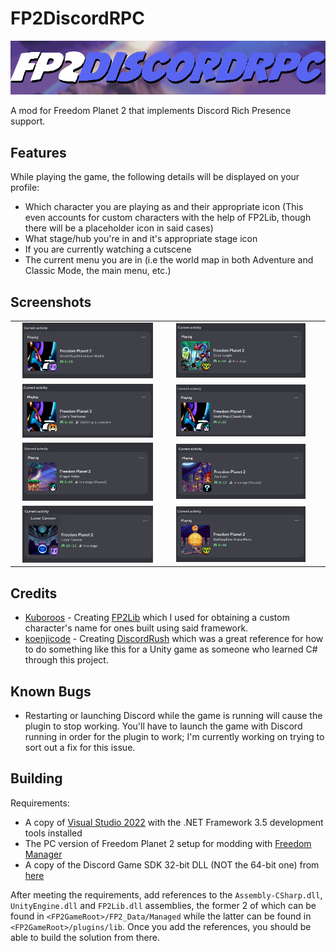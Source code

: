 # FP2DiscordRPC
![FP2DiscordRPC](/assets/FP2DiscordRPC_logo.png "FP2DiscordRPC logo")

A mod for Freedom Planet 2 that implements Discord Rich Presence support.
## Features
While playing the game, the following details will be displayed on your profile:

- Which character you are playing as and their appropriate icon (This even accounts for custom characters with the help of FP2Lib, though there will be a placeholder icon in said cases)
- What stage/hub you're in and it's appropriate stage icon
- If you are currently watching a cutscene
- The current menu you are in (i.e the world map in both Adventure and Classic Mode, the main menu, etc.)

## Screenshots
<table>
  <tr>
    <td><div style="text-align: center;"><img src="assets/screenshots/FP2DiscordRPC-screenshot-1.png" width="90%"></div></td>
    <td><div style="text-align: center;"><img src="assets/screenshots/FP2DiscordRPC-screenshot-2.png" width="90%"></div></td>
  </tr>
  <tr>
    <td><div style="text-align: center;"><img src="assets/screenshots/FP2DiscordRPC-screenshot-3.png" width="90%"></div></td>
    <td><div style="text-align: center;"><img src="assets/screenshots/FP2DiscordRPC-screenshot-4.png" width="90%"></div></td>
  </tr>
  <tr>
    <td><div style="text-align: center;"><img src="assets/screenshots/FP2DiscordRPC-screenshot-5.png" width="90%"></div></td>
    <td><div style="text-align: center;"><img src="assets/screenshots/FP2DiscordRPC-screenshot-6.png" width="90%"></div></td>
  </tr>
  <tr>
    <td><div style="text-align: center;"><img src="assets/screenshots/FP2DiscordRPC-screenshot-7.png" width="90%"></div></td>
    <td><div style="text-align: center;"><img src="assets/screenshots/FP2DiscordRPC-screenshot-8.png" width="90%"></div></td>
    <td></td>
  </tr>
</table>


## Credits

- [Kuboroos](https://github.com/Kuborros) - Creating [FP2Lib](https://github.com/Kuborros/FP2Lib) which I used for obtaining a custom character's name for ones built using said framework.
- [koenjicode](https://github.com/koenjicode) - Creating [DiscordRush](https://github.com/koenjicode/DiscordRush) which was a great reference for how to do something like this for a Unity game as someone who learned C# through this project.

## Known Bugs
- Restarting or launching Discord while the game is running will cause the plugin to stop working. You'll have to launch the game with Discord running in order for the plugin to work; I'm currently working on trying to sort out a fix for this issue.

## Building

Requirements:
- A copy of [Visual Studio 2022](https://visualstudio.microsoft.com/) with the .NET Framework 3.5 development tools installed
- The PC version of Freedom Planet 2 setup for modding with [Freedom Manager](https://gamebanana.com/tools/10870)
- A copy of the Discord Game SDK 32-bit DLL (NOT the 64-bit one) from [here](https://discord.com/developers/docs/developer-tools/game-sdk)

After meeting the requirements, add references to the `Assembly-CSharp.dll`, `UnityEngine.dll` and `FP2Lib.dll` assemblies, the former 2 of which can be found in `<FP2GameRoot>/FP2_Data/Managed` while the latter can be found in `<FP2GameRoot>/plugins/lib`.
Once you add the references, you should be able to build the solution from there.
